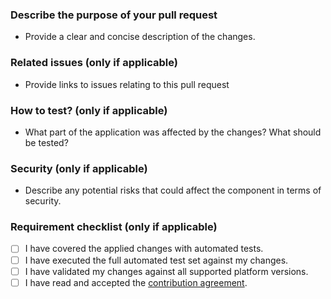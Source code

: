 ### Describe the purpose of your pull request

- Provide a clear and concise description of the changes.

### Related issues (only if applicable)

- Provide links to issues relating to this pull request

### How to test? (only if applicable)
- What part of the application was affected by the changes? What should be tested?


### Security (only if applicable)
- Describe any potential risks that could affect the component in terms of security.


### Requirement checklist (only if applicable)

- [ ] I have covered the applied changes with automated tests.
- [ ] I have executed the full automated test set against my changes.
- [ ] I have validated my changes against all supported platform versions.
- [ ] I have read and accepted the [contribution agreement](https://github.com/configcat/legal/blob/main/contribution-agreement.md).
